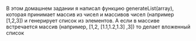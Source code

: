 В этом домашнем задании я написал функцию generateList(array), которая принимает массив из чисел и массивов чисел (например [1,2,3]) и генерирует список из элементов.
А если в массиве встречается массив (например, [1,2, [1.1,1.2,1.3] ,3]) то делает вложенный список